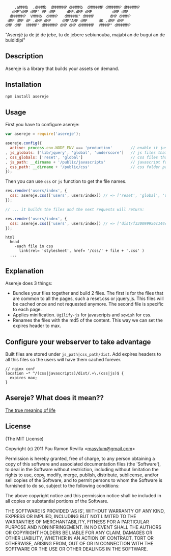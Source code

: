         .aMMMb  .dMMMb  dMMMMMP dMMMMb  dMMMMMP dMMMMMP dMMMMMP
       dMP"dMP dMP" VP dMP     dMP.dMP dMP         dMP dMP
      dMMMMMP  VMMMb  dMMMP   dMMMMK" dMMMP       dMP dMMMP
     dMP dMP dP .dMP dMP     dMP"AMF dMP     dK .dMP dMP
    dMP dMP  VMMMP" dMMMMMP dMP dMP dMMMMMP  VMMMP" dMMMMMP


"Aserejé ja de jé de jebe, tu de jebere sebiunouba, majabi an de bugui an de buididipí"

## Description

Asereje is a library that builds your assets on demand.

## Installation

``` bash
npm install asereje
```

## Usage

First you have to configure asereje:

``` javascript
var asereje = require('asereje');

asereje.config({
  active: process.env.NODE_ENV === 'production'        // enable it just for production
, js_globals: ['lib/jquery', 'global', 'underscore']   // js files that will be present always
, css_globals: ['reset', 'global']                     // css files that will be present always
, js_path: __dirname + '/public/javascripts'           // javascript folder path
, css_path: __dirname + '/public/css'                  // css folder path
});
```

Then you can use `css` or `js` function to get the file names.

``` javascript
res.render('users/index', {
  css: asereje.css(['users', users/index]) // => ['reset', 'global', 'users', 'users/index']
});

// ... it builds the files and the next requests will return:

res.render('users/index', {
  css: asereje.css(['users', users/index]) // => ['dist/f330099956c144c090b06f6d4bae8770', 'dist/caa6925553b03e049eeda6f70da9dc1a']
});
```

``` jade
html
  head
    -each file in css
      link(rel= 'stylesheet', href= '/css/' + file + '.css' )
  ...
```

## Explanation

Asereje does 3 things:

  * Bundles your files together and build 2 files. The first is for the files that are common to all the pages, such a reset.css or jquery.js.
    This files will be cached once and not requested anymore. The second file is specific to each page.
  * Applies minification. `Ugilify-js` for javascripts and `sqwish` for css.
  * Renames the files with the md5 of the content. This way we can set the expires header to max.

## Configure your webserver to take advantage

Built files are stored under `js_path|css_path/dist`. Add expires headers to all this files so the users will have them cached forever.

```
// nginx conf
location ~* ^/(css|javascripts)/dist/.+\.(css|js)$ {
  expires max;
}
```

## Asereje? What does it mean??

[The true meaning of life](http://www.youtube.com/watch?v=drw-M-t4OTo)

## License

(The MIT License)

Copyright (c) 2011 Pau Ramon Revilla &lt;masylum@gmail.com&gt;

Permission is hereby granted, free of charge, to any person obtaining
a copy of this software and associated documentation files (the
'Software'), to deal in the Software without restriction, including
without limitation the rights to use, copy, modify, merge, publish,
distribute, sublicense, and/or sell copies of the Software, and to
permit persons to whom the Software is furnished to do so, subject to
the following conditions:

The above copyright notice and this permission notice shall be
included in all copies or substantial portions of the Software.

THE SOFTWARE IS PROVIDED 'AS IS', WITHOUT WARRANTY OF ANY KIND,
EXPRESS OR IMPLIED, INCLUDING BUT NOT LIMITED TO THE WARRANTIES OF
MERCHANTABILITY, FITNESS FOR A PARTICULAR PURPOSE AND NONINFRINGEMENT.
IN NO EVENT SHALL THE AUTHORS OR COPYRIGHT HOLDERS BE LIABLE FOR ANY
CLAIM, DAMAGES OR OTHER LIABILITY, WHETHER IN AN ACTION OF CONTRACT,
TORT OR OTHERWISE, ARISING FROM, OUT OF OR IN CONNECTION WITH THE
SOFTWARE OR THE USE OR OTHER DEALINGS IN THE SOFTWARE.
